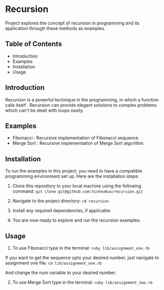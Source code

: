 # Recursion

Project explores the concept of recursion in programming and its application through these methods as examples.

## Table of Contents

- Introduction
- Examples
- Installation
- Usage

## Introduction

Recursion is a powerful technique in the programming, in which a function calls itself
. Recursion can provide elegant solutions to complex problems which can't be dealt with loops easily.

## Examples

- Fibonacci : Recursive implementation of Fibonacci sequence.
- Merge Sort : Recursive implementation of Merge Sort algorithm.

## Installation

To run the examples in this project, you need to have a compatible programming environment set up. Here are the installation steps:

1. Clone this repository to your local machine using the following command:
   `git clone git@github.com:VishnuKun/recursion.git`

2. Navigate to the project directory:
   `cd recursion`

3. Install any required dependencies, if applicable.

4. You are now ready to explore and run the recursion examples.

## Usage

1. To use Fibonacci type in the terminal:
   `ruby lib/assignment_one.rb`

If you want to get the sequence upto your desired number, just navigate to assignment one file:
`cd lib/assignment_one.rb`

And change the num variable to your desired number.

2. To use Merge Sort type in the terminal:
   `ruby lib/assignment_two.rb`
